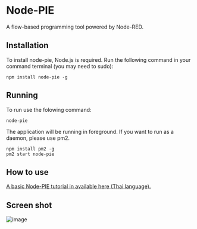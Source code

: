 # Node-PIE
A flow-based programming tool powered by Node-RED.

## Installation

To install node-pie, Node.js is required. Run the following command in your command terminal (you may need to sudo):

```
npm install node-pie -g
```

## Running

To run use the folowing command:

```
node-pie
```

The application will be running in foreground. If you want to run as a daemon, please use pm2.

```
npm install pm2 -g
pm2 start node-pie
```

## How to use
[A basic Node-PIE tutorial in available here (Thai language).](https://docs.google.com/presentation/d/1Xv9unTv_Pm-kspFjR_jZ6_Db6_Xd3QBX1PhCA3OwadE/edit#slide=id.g34949578f4_0_109)

## Screen shot
![image](https://github.com/netpieio/node-pie/blob/master/docs/images/screen.png?raw=true)
